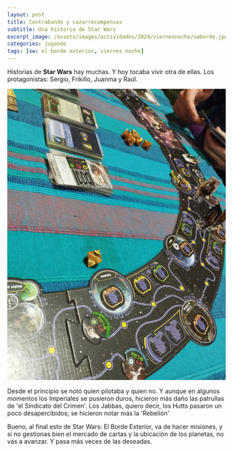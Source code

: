 ```yaml
---
layout: post
title: Contrabando y cazarrecompensas
subtitle: Una historia de Star Wars
excerpt_image: /assets/images/actividades/2024/viernesnoche/swborde.jpg
categories: jugando
tags: [sw: el borde exterior, viernes noche]
---
```


Historias de <b>Star Wars</b> hay muchas. Y hoy tocaba vivir otra de ellas. Los protagonistas: Sergio, Frikillo, Juanma y Raúl.

![banner](/assets/images/actividades/2024/viernesnoche/swpartida.jpg)

Desde el principio se notó quien pilotaba y quien no. Y aunque en algunos momentos los Imperiales se pusieron duros, hicieron más daño las patrullas de 'el Sindicato del Crimen'. Los Jabbas, quiero decir, los Hutts pasaron un poco desapercibidos; se hicieron notar más la 'Rebelión'

Bueno, al final esto de Star Wars: El Borde Exterior, va de hacer misiones, y si no gestionas bien el mercado de cartas y la ubicación de los planetas, no vas a avanzar. Y pasa más veces de las deseadas.
